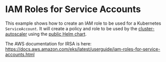 # IAM Roles for Service Accounts

This example shows how to create an IAM role to be used for a Kubernetes `ServiceAccount`. It will create a policy and role to be used by the [cluster-autoscaler](https://github.com/kubernetes/autoscaler/tree/master/cluster-autoscaler) using the [public Helm chart](https://github.com/helm/charts/tree/master/stable/cluster-autoscaler).

The AWS documentation for IRSA is here: https://docs.aws.amazon.com/eks/latest/userguide/iam-roles-for-service-accounts.html